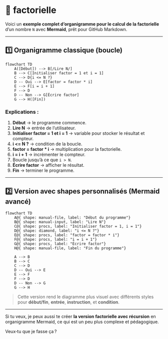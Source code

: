 # :abacus: factorielle

Voici un **exemple complet d’organigramme pour le calcul de la factorielle** d’un nombre `N` avec **Mermaid**, prêt pour GitHub Markdown.

---

## 1️⃣ Organigramme classique (boucle)

```mermaid
flowchart TD
    A([Début]) --> B[/Lire N/]
    B --> C[Initialiser factor = 1 et i = 1]
    C --> D{i <= N ?}
    D -- Oui --> E[factor = factor * i]
    E --> F[i = i + 1]
    F --> D
    D -- Non --> G[Écrire factor]
    G --> H([Fin])
```

### Explications :

1. **Début** → le programme commence.
2. **Lire N** → entrée de l’utilisateur.
3. **Initialiser factor = 1 et i = 1** → variable pour stocker le résultat et compteur.
4. **i <= N ?** → condition de la boucle.
5. **factor = factor \* i** → multiplication pour la factorielle.
6. **i = i + 1** → incrémenter le compteur.
7. Boucle jusqu’à ce que `i > N`.
8. **Écrire factor** → afficher le résultat.
9. **Fin** → terminer le programme.

---

## 2️⃣ Version avec **shapes personnalisés** (Mermaid avancé)

```mermaid
flowchart TD
    A@{ shape: manual-file, label: "Début du programme"}
    B@{ shape: manual-input, label: "Lire N"}
    C@{ shape: procs, label: "Initialiser factor = 1, i = 1"}
    D@{ shape: diamond, label: "i <= N ?"}
    E@{ shape: procs, label: "factor = factor * i"}
    F@{ shape: procs, label: "i = i + 1"}
    G@{ shape: procs, label: "Écrire factor"}
    H@{ shape: manual-file, label: "Fin du programme"}

    A --> B
    B --> C
    C --> D
    D -- Oui --> E
    E --> F
    F --> D
    D -- Non --> G
    G --> H
```

> Cette version rend le diagramme plus visuel avec différents styles pour **début/fin**, **entrée**, **instruction**, et **condition**.

---

Si tu veux, je peux aussi te créer **la version factorielle avec récursion** en organigramme Mermaid, ce qui est un peu plus complexe et pédagogique.

Veux‑tu que je fasse ça ?
